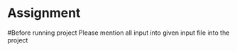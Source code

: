 # Assignment

#Before running project
Please mention all input into given input file into the project 
